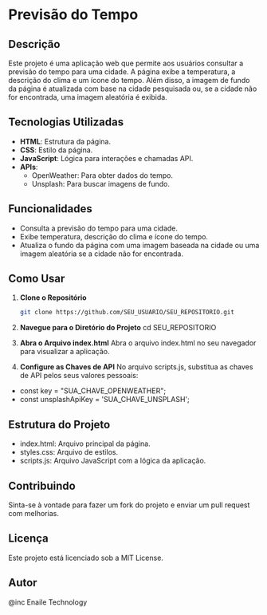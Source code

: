 # Previsão do Tempo

## Descrição

Este projeto é uma aplicação web que permite aos usuários consultar a previsão do tempo para uma cidade. A página exibe a temperatura, a descrição do clima e um ícone do tempo. Além disso, a imagem de fundo da página é atualizada com base na cidade pesquisada ou, se a cidade não for encontrada, uma imagem aleatória é exibida.

## Tecnologias Utilizadas

- **HTML**: Estrutura da página.
- **CSS**: Estilo da página.
- **JavaScript**: Lógica para interações e chamadas API.
- **APIs**:
  - OpenWeather: Para obter dados do tempo.
  - Unsplash: Para buscar imagens de fundo.

## Funcionalidades

- Consulta a previsão do tempo para uma cidade.
- Exibe temperatura, descrição do clima e ícone do tempo.
- Atualiza o fundo da página com uma imagem baseada na cidade ou uma imagem aleatória se a cidade não for encontrada.

## Como Usar

1. **Clone o Repositório**
   ```bash
   git clone https://github.com/SEU_USUARIO/SEU_REPOSITORIO.git

2. **Navegue para o Diretório do Projeto**
   cd SEU_REPOSITORIO

3. **Abra o Arquivo index.html**
   Abra o arquivo index.html no seu navegador para visualizar a aplicação.

5. **Configure as Chaves de API**
   No arquivo scripts.js, substitua as chaves de API pelos seus valores pessoais:
  - const key = "SUA_CHAVE_OPENWEATHER";
  - const unsplashApiKey = 'SUA_CHAVE_UNSPLASH';

## Estrutura do Projeto

  - index.html: Arquivo principal da página.
  - styles.css: Arquivo de estilos.
  - scripts.js: Arquivo JavaScript com a lógica da aplicação.

## Contribuindo
  Sinta-se à vontade para fazer um fork do projeto e enviar um pull request com melhorias.

## Licença
  Este projeto está licenciado sob a MIT License.

## Autor
  @inc Enaile Technology

